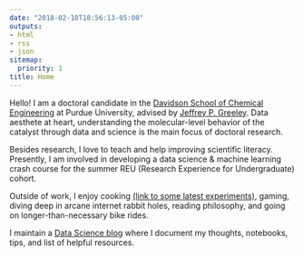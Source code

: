 ```yaml
---
date: "2018-02-10T18:56:13-05:00"
outputs:
- html
- rss
- json
sitemap:
  priority: 1
title: Home
---
```


Hello! I am a doctoral candidate in the [Davidson School of Chemical Engineering](https://engineering.purdue.edu/ChE) at Purdue University, advised by [Jeffrey P. Greeley](https://engineering.purdue.edu/ChE/people/ptProfile?resource_id=84163). Data aesthete at heart, understanding the molecular-level behavior of the catalyst through data and science is the main focus of doctoral research.

Besides research, I love to teach and help improving scientific literacy. Presently, I am involved in developing a data science & machine learning crash course for the summer REU (Research Experience for Undergraduate) cohort. 

Outside of work, I enjoy cooking [(link to some latest experiments)](https://www.instagram.com/pgg1610/), gaming, diving deep in arcane internet rabbit holes, reading philosophy, and going on longer-than-necessary bike rides. 

I maintain a [Data Science blog](https://pgg1610.github.io/blog_fastpages/) where I document my thoughts, notebooks, tips, and list of helpful resources. 